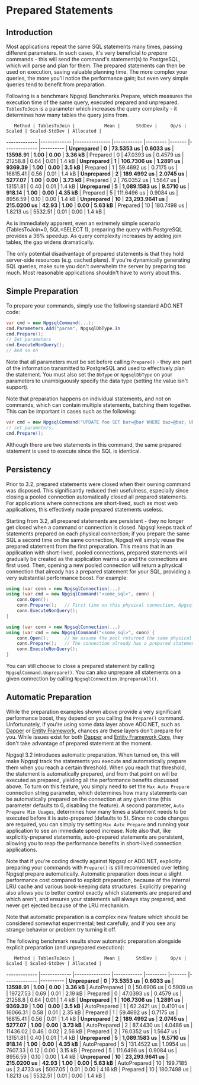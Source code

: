 # Prepared Statements

## Introduction

Most applications repeat the same SQL statements many times, passing different parameters. In such cases, it's very beneficial to *prepare* commands - this will send the command's statement(s) to PostgreSQL, which will parse and plan for them. The prepared statements can then be used on execution, saving valuable planning time. The more complex your queries, the more you'll notice the performance gain; but even very simple queries tend to benefit from preparation.

Following is a benchmark Npgsql.Benchmarks.Prepare, which measures the execution time of the same query, executed prepared and unprepared. `TablesToJoin` is a parameter which increases the query complexity - it determines how many tables the query joins from.

       Method | TablesToJoin |           Mean |      StdDev |     Op/s | Scaled | Scaled-StdDev | Allocated |
------------- |------------- |--------------- |------------ |--------- |------- |-------------- |---------- |
   **Unprepared** |            **0** |     **73.5353 us** |   **0.6033 us** | **13598.91** |   **1.00** |          **0.00** |   **3.36 kB** |
     Prepared |            0 |     47.0393 us |   0.4579 us |  21258.8 |   0.64 |          0.01 |    1.4 kB |
   **Unprepared** |            **1** |    **106.7306 us** |   **1.2891 us** |  **9369.39** |   **1.00** |          **0.00** |    **3.5 kB** |
     Prepared |            1 |     59.4692 us |   0.7175 us | 16815.41 |   0.56 |          0.01 |    1.4 kB |
   **Unprepared** |            **2** |    **189.4992 us** |   **2.0745 us** |  **5277.07** |   **1.00** |          **0.00** |   **3.73 kB** |
     Prepared |            2 |     76.0352 us |   1.5647 us | 13151.81 |   0.40 |          0.01 |    1.4 kB |
   **Unprepared** |            **5** |  **1,089.1583 us** |   **9.5710 us** |   **918.14** |   **1.00** |          **0.00** |   **4.35 kB** |
     Prepared |            5 |    111.6496 us |   0.9084 us |  8956.59 |   0.10 |          0.00 |    1.4 kB |
   **Unprepared** |           **10** | **23,293.9641 us** | **215.0200 us** |    **42.93** |   **1.00** |          **0.00** |   **5.63 kB** |
     Prepared |           10 |    180.7498 us |   1.8213 us |  5532.51 |   0.01 |          0.00 |    1.4 kB |

As is immediately apparent, even an extremely simple scenario (TablesToJoin=0, SQL=SELECT 1), preparing the query with PostgreSQL provides a 36% speedup. As query complexity increases by adding join tables, the gap widens dramatically.

The only potential disadvantage of prepared statements is that they hold server-side resources (e.g. cached plans). If you're dynamically generating SQL queries, make sure you don't overwhelm the server by preparing too much. Most reasonable applications shouldn't have to worry about this.

## Simple Preparation
     
To prepare your commands, simply use the following standard ADO.NET code:

```c#
var cmd = new NpgsqlCommand(...);
cmd.Parameters.Add("param", NpgsqlDbType.In
cmd.Prepare();
// Set parameters
cmd.ExecuteNonQuery();
// And so on
```

Note that all parameters must be set before calling `Prepare()` - they are part of the information transmitted to PostgreSQL and used to effectively plan the statement. You must also set the `DbType` or `NpgsqlDbType` on your parameters to unambiguously specify the data type (setting the value isn't support).

Note that preparation happens on individual statements, and not on commands, which can contain multiple statements, batching them together. This can be important in cases such as the following:

```c#
var cmd = new NpgsqlCommand("UPDATE foo SET bar=@bar WHERE baz=@baz; UPDATE foo SET bar=@bar WHERE baz=@baz");
// set parameters.
cmd.Prepare();
```

Although there are two statements in this command, the same prepared statement is used to execute since the SQL is identical.

## Persistency

Prior to 3.2, prepared statements were closed when their owning command was disposed. This significantly reduced their usefulness, especially since closing a pooled connection automatically closed all prepared statements. For applications where connections are short-lived, such as most web applications, this effectively made prepared statements useless.

Starting from 3.2, all prepared statements are persistent - they no longer get closed when a command or connection is closed. Npgsql keeps track of statements prepared on each physical connection; if you prepare the same SQL a second time on the same connection, Npgsql will simply reuse the prepared statement from the first preparation. This means that in an application with short-lived, pooled connections, prepared statements will gradually be created as the application warms up and the connections are first used. Then, opening a new pooled connection will return a physical connection that already has a prepared statement for your SQL, providing a very substantial performance boost. For example:

```c#
using (var conn = new NpgsqlConnection(...)
using (var cmd = new NpgsqlCommand("<some_sql>", conn) {
    conn.Open();
    conn.Prepare();   // First time on this physical connection, Npgsql prepares with PostgreSQL
    conn.ExecuteNonQuery();
}

using (var conn = new NpgsqlConnection(...)
using (var cmd = new NpgsqlCommand("<some_sql>", conn) {
    conn.Open();      // We assume the pool returned the same physical connection used above
    conn.Prepare();   // The connection already has a prepared statement for <some_sql>, this doesn't need to do anything
    conn.ExecuteNonQuery();
}
```

You can still choose to close a prepared statement by calling `NpgsqlCommand.Unprepare()`. You can also unprepare all statements on a given connection by calling `NpgsqlConnection.UnprepareAll()`.

## Automatic Preparation

While the preparation examples shown above provide a very significant performance boost, they depend on you calling the `Prepare()` command. Unfortunately, if you're using some data layer above ADO.NET, such as [Dapper](https://github.com/StackExchange/dapper-dot-net) or [Entity Framework](https://docs.microsoft.com/en-us/ef/), chances are these layers don't prepare for you. While issues exist for both [Dapper](https://github.com/StackExchange/dapper-dot-net/issues/474) and [Entity Framework Core](https://github.com/aspnet/EntityFramework/issues/5459), they don't take advantage of prepared statement at the moment.

Npgsql 3.2 introduces automatic preparation. When turned on, this will make Npgsql track the statements you execute and automatically prepare them when you reach a certain threshold. When you reach that threshold, the statement is automatically prepared, and from that point on will be executed as prepared, yielding all the performance benefits discussed above. To turn on this feature, you simply need to set the `Max Auto Prepare` connection string parameter, which determines how many statements can be automatically prepared on the connection at any given time (this parameter defaults to 0, disabling the feature). A second parameter, `Auto Prepare Min Usages`, determines how many times a statement needs to be executed before it is auto-prepared (defaults to 5). Since no code changes are required, you can simply try setting `Max Auto Prepare` and running your application to see an immediate speed increase. Note also that, like explicitly-prepared statements, auto-prepared statements are persistent, allowing you to reap the performance benefits in short-lived connection applications.

Note that if you're coding directly against Npgsql or ADO.NET, explicitly preparing your commands with `Prepare()` is still recommended over letting Npgsql prepare automatically. Automatic preparation does incur a slight performance cost compared to explicit preparation, because of the internal LRU cache and various book-keeping data structures. Explicitly preparing also allows you to better control exactly which statements are prepared and which aren't, and ensures your statements will always stay prepared, and never get ejected because of the LRU mechanism.

Note that automatic preparation is a complex new feature which should be considered somewhat experimental; test carefully, and if you see any strange behavior or problem try turning it off.

The following benchmark results show automatic preparation alongside explicit preparation (and unprepared execution):

       Method | TablesToJoin |           Mean |      StdDev |     Op/s | Scaled | Scaled-StdDev | Allocated |
------------- |------------- |--------------- |------------ |--------- |------- |-------------- |---------- |
   **Unprepared** |            **0** |     **73.5353 us** |   **0.6033 us** | **13598.91** |   **1.00** |          **0.00** |   **3.36 kB** |
 AutoPrepared |            0 |     50.6906 us |   0.5909 us | 19727.53 |   0.69 |          0.01 |   2.19 kB |
     Prepared |            0 |     47.0393 us |   0.4579 us |  21258.8 |   0.64 |          0.01 |    1.4 kB |
   **Unprepared** |            **1** |    **106.7306 us** |   **1.2891 us** |  **9369.39** |   **1.00** |          **0.00** |    **3.5 kB** |
 AutoPrepared |            1 |     62.2421 us |   0.4101 us | 16066.31 |   0.58 |          0.01 |   2.35 kB |
     Prepared |            1 |     59.4692 us |   0.7175 us | 16815.41 |   0.56 |          0.01 |    1.4 kB |
   **Unprepared** |            **2** |    **189.4992 us** |   **2.0745 us** |  **5277.07** |   **1.00** |          **0.00** |   **3.73 kB** |
 AutoPrepared |            2 |     87.4430 us |   4.0486 us | 11436.02 |   0.46 |          0.02 |   2.56 kB |
     Prepared |            2 |     76.0352 us |   1.5647 us | 13151.81 |   0.40 |          0.01 |    1.4 kB |
   **Unprepared** |            **5** |  **1,089.1583 us** |   **9.5710 us** |   **918.14** |   **1.00** |          **0.00** |   **4.35 kB** |
 AutoPrepared |            5 |    131.4522 us |   1.0954 us |  7607.33 |   0.12 |          0.00 |   3.15 kB |
     Prepared |            5 |    111.6496 us |   0.9084 us |  8956.59 |   0.10 |          0.00 |    1.4 kB |
   **Unprepared** |           **10** | **23,293.9641 us** | **215.0200 us** |    **42.93** |   **1.00** |          **0.00** |   **5.63 kB** |
 AutoPrepared |           10 |    199.7185 us |   2.4733 us |  5007.05 |   0.01 |          0.00 |   4.16 kB |
     Prepared |           10 |    180.7498 us |   1.8213 us |  5532.51 |   0.01 |          0.00 |    1.4 kB |